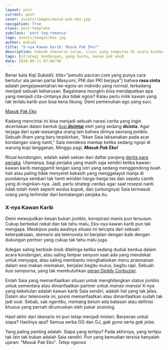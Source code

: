 ```yaml
---
layout: post
current: post
cover: assets/images/masuk-pak-eko.jpg
navigation: True
class: post-template
subclass: 'post tag-romansa'
logo: assets/images/box.jpg
author: mukidi
title: "X-nya Kawan Karib: Masuk Pak Eko?"
description: Sebuah skenario sulap, ilusi yang sempurna di acara kondangan yang trak butuh bantuan Deddy Corbuzier
tags: [strategi kondangan, gang buntu, masuk pak eko]
date: 2018-09-11 07:00:00
---
```


Benar kata _Kaji Sukadi_{: title="penulis paciran.com yang punya cara bertutur ala jaman partai Masyumi, PNI dan PKI berjaya"} bahwa **rasa cinta** adalah pengejawantahan ke-egois-an individu yang normal, terkadang menjadi sebuah keharusan. Bagaimana mungkin bisa mendapatkan apa yang menjadi cita-cintanya jika tidak egois? Kalau perlu milik kawan yang tak terlalu karib-pun bisa kena tikung. Demi pemenuhan ego yang suci.

[Masuk Pak Eko](https://media.suara.com/pictures/653x366/2018/08/29/31214-pak-eko-1.jpg)

Kadang mencintai ini bisa menjadi sebuah narasi cerita yang ingin diceritakan dalam bentuk [ilusi **dicintai**](https://www.paciran.com/2018/09/08/resensi-tjinta-imensi-kehilangam.html) oleh yang sedang **dicinta**. Agar terjaga dari syak-wasangka orang lain bahwa dirinya seorang jomblo. Sebuah ilham yang baru terpikirkan, "Akan Saia laksanakan pada acar kondangan siang nanti," Saia mendesis mantap ketika sedang ngopi di warung kopi langganan, Minggu pagi. _**Masuk Pak Eko!**_

Ritual _kondangan_, adalah salah sekian dari daftar panjang [derita para perjaka](https://www.paciran.com/2018/09/10/nestapa-para-perjaka-di-bulan-buwuh.html). Utamanya, bagi perjaka yang masih saja sendiri ketika kawan-kawan karib menggamit lengan sang istri yang sedang menggendong buah hati atau paling tidak menyeret kekasih yang menggelayut manja di pundaknya sembari tak henti _wiridan_ harga-harga tas dan sepatu cantik yang di-inginkan-nya. Jadi, perlu strategi cerdas agar saat resepsi nanti tidak _tolah-toleh_ seperti _wedus kopok_, dan (untungnya) Saia termasuk orang yang terhindar dari kemalangan perjaka itu.

### X-nya Kawan Karib

Demi mewujudkan kesan bukan jomblo, konspirasi manis pun tersusun. Cukup berbekal nekat dan tak tahu malu, Eks-nya kawan karib pun tak mengapa. Meskipun pada awalnya situasi ini tercipta dari sebuah keterpaksaan, skenario ala telenovela ini berjalan dengan baik dengan dukungan _partner_ yang cukup tak tahu malu juga.

Adegan saling berbisik-bisik ditelinga ketika sedang duduk berdua dalam acara kondangan, atau saling lempar senyum saat ada yang mendekat untuk menyapa, atau saling membantu menghabiskan menu prasmanan dalam sesi makan-memakan, berjalan begitu mulus, begitu rapi. Sebuah ilusi sempurna, yang tak membutuhkan [peran Deddy Corbuzier](https://www.paciran.com/para-penerka-iwan-fals-noah.html).

Entah Saia yang memanfaatkan situasi untuk menghilangkan status jomblo untuk sementara atau dimanfaatkan partner untuk _manas-manasi_ X-nya yang kebetulan adalah kawan karib Saia sendiri, adalah hal yang tak jelas. Dalam alur telenovela ini, posisi memanfaatkan atau dimanfaatkan sudah tak jadi soal. Sebab, sak _ngertiku_, memang belum ada batasan atau definisi khusus yang pernah dirumuskan oleh pakar sosiolog.

Hasil akhir dari skenario ini pun tetap menjadi misteri. Berperan untuk siapa? Hasilnya apa? Semua serba GG dan GJ, _gak guna_ serta _gak jelas_.

Yang paling penting adalah: Siapa yang tertipu? Pada akhirnya, yang tertipu tak lain tak bukan adalah Saia sendiri. Pun yang kemudian tersisa hanyalah ujaran: "Masuk Pak Eko". _Tetep ngenes_
